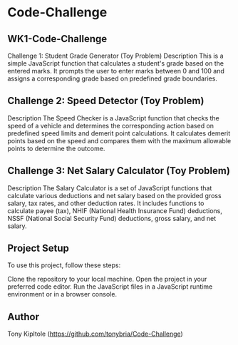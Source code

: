 # Code-Challenge
## WK1-Code-Challenge
Challenge 1: Student Grade Generator (Toy Problem)
Description
This is a simple JavaScript function that calculates a student's grade based on the entered marks. It prompts the user to enter marks between 0 and 100 and assigns a corresponding grade based on predefined grade boundaries.

## Challenge 2: Speed Detector (Toy Problem)
Description
The Speed Checker is a JavaScript function that checks the speed of a vehicle and determines the corresponding action based on predefined speed limits and demerit point calculations. It calculates demerit points based on the speed and compares them with the maximum allowable points to determine the outcome.

## Challenge 3: Net Salary Calculator (Toy Problem)
Description
The Salary Calculator is a set of JavaScript functions that calculate various deductions and net salary based on the provided gross salary, tax rates, and other deduction rates. It includes functions to calculate payee (tax), NHIF (National Health Insurance Fund) deductions, NSSF (National Social Security Fund) deductions, gross salary, and net salary.

## Project Setup
To use this project, follow these steps:

Clone the repository to your local machine.
Open the project in your preferred code editor.
Run the JavaScript files in a JavaScript runtime environment or in a browser console.
## Author
Tony Kipltole (https://github.com/tonybria/Code-Challenge)
